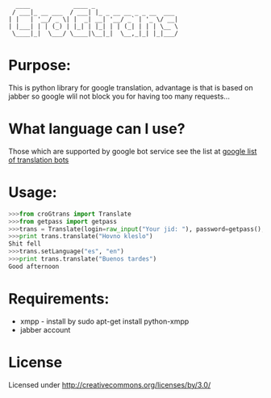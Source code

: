 	  ____            ____ _                       
	 / ___|_ __ ___  / ___| |_ _ __ __ _ _ __  ___ 
	| |   | '__/ _ \| |  _| __| '__/ _` | '_ \/ __|
	| |___| | | (_) | |_| | |_| | | (_| | | | \__ \
	 \____|_|  \___/ \____|\__|_|  \__,_|_| |_|___/
	                                               
Purpose:
========
This is python library for google translation, 
advantage is that is based on jabber so google 
wlil not block you for having too many requests...

What language can I use?
========================
Those which are supported by google bot service
see the list at [google list of translation bots](http://goo.gl/UYPNB)
	
Usage:
===== 
```python
>>>from croGtrans import Translate
>>>from getpass import getpass
>>>trans = Translate(login=raw_input("Your jid: "), password=getpass(), languageFrom="cs", languageTo="en")
>>>print trans.translate("Hovno kleslo")
Shit fell
>>>trans.setLanguage("es", "en")
>>>print trans.translate("Buenos tardes")
Good afternoon
```


Requirements:
=============

- xmpp - install by sudo apt-get install python-xmpp
- jabber account

License
=======
Licensed under http://creativecommons.org/licenses/by/3.0/

